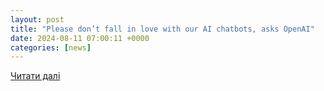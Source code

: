 ```yaml
---
layout: post
title: "Please don’t fall in love with our AI chatbots, asks OpenAI"
date: 2024-08-11 07:00:11 +0000
categories: [news]
---
```


[Читати далі](https://www.xda-developers.com/dont-fall-in-love-ai-chatbots-openai/)
